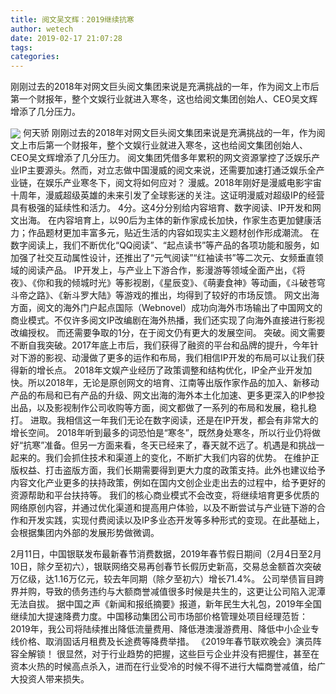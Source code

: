 ```yaml
---
title: 阅文吴文辉：2019继续抗寒
author: wetech
date: 2019-02-17 21:07:28
tags: 
categories: 
---
```

刚刚过去的2018年对网文巨头阅文集团来说是充满挑战的一年，作为阅文上市后第一个财报年，整个文娱行业就进入寒冬，这也给阅文集团创始人、CEO吴文辉增添了几分压力。
<!-- more -->
<img align="center" border="0" src="https://imgcdn.yicai.com/uppics/images/2019/02/a7efa6f9ddb3c04f928af2be828c73a7.jpg" />
何天骄
刚刚过去的2018年对网文巨头阅文集团来说是充满挑战的一年，作为阅文上市后第一个财报年，整个文娱行业就进入寒冬，这也给阅文集团创始人、CEO吴文辉增添了几分压力。
阅文集团凭借多年累积的网文资源掌控了泛娱乐产业IP主要源头。然而，对立志做中国漫威的阅文来说，还需要加速打通泛娱乐全产业链，在娱乐产业寒冬下，阅文将如何应对？
漫威。2018年刚好是漫威电影宇宙十周年，漫威超级英雄的未来引发了全球影迷的关注。这证明漫威对超级IP的经营具有极强的延续性和活力。
4分。这4分分别给内容培育、数字阅读、IP开发和网文出海。
在内容培育上，以90后为主体的新作家成长加快，作家生态更加健康活力；作品题材更加丰富多元，贴近生活的内容如现实主义题材创作形成潮流。
在数字阅读上，我们不断优化“QQ阅读”、“起点读书”等产品的各项功能和服务，如加强了社交互动属性设计，还推出了“元气阅读”“红袖读书”等二次元、女频垂直领域的阅读产品。
IP开发上，与产业上下游合作，影漫游等领域全面产出，《将夜》、《你和我的倾城时光》等影视剧，《星辰变》、《萌妻食神》等动画，《斗破苍穹斗帝之路》、《新斗罗大陆》等游戏的推出，均得到了较好的市场反馈。
网文出海方面，阅文的海外门户起点国际（Webnovel）成功向海外市场输出了中国网文的商业模式。不仅许多阅文IP改编剧在海外热播，我们还实现了向海外直接进行影视改编授权。
而还需要争取的1分，在于阅文仍有更大的发展空间。
突破。阅文需要不断自我突破。2017年底上市后，我们获得了融资的平台和品牌的提升，今年针对下游的影视、动漫做了更多的运作和布局，我们相信IP开发的布局可以让我们获得新的增长点。
2018年文娱产业经历了政策调整和结构优化，IP全产业开发加快。所以2018年，无论是原创网文的培育、江南等出版作家作品的加入、新移动产品的布局和已有产品的升级、网文出海的海外本土化加速、更多更深入的IP参投出品，以及影视制作公司收购等方面，阅文都做了一系列的布局和发展，稳扎稳打。
进取。我相信这一年我们无论在数字阅读，还是在IP开发，都会有非常大的增长空间。
2018年听到最多的词恐怕是“寒冬”，既然身处寒冬，所以行业仍将做好“抗寒”准备。但另一方面来看，冬天已经来了，春天就不远了。机遇是和挑战一起来的。我们会抓住技术和渠道上的变化，不断扩大我们内容的优势。
在维护正版权益、打击盗版方面，我们长期需要得到更大力度的政策支持。此外也建议给予内容文化产业更多的扶持政策，例如在国内文创企业走出去的过程中，给予更好的资源帮助和平台扶持等。
我们的核心商业模式不会改变，将继续培育更多优质的网络原创内容，并通过优化渠道和提高用户体验，以及不断尝试与产业链下游的合作和开发实践，实现付费阅读以及IP多业态开发等多种形式的变现。在此基础上，会根据集团内外部的发展形势做微调。
 
 
2月11日，中国银联发布最新春节消费数据，2019年春节假日期间（2月4日至2月10日，除夕至初六），银联网络交易再创春节长假历史新高，交易总金额首次突破万亿级，达1.16万亿元，较去年同期（除夕至初六）增长71.4%。
公司举债盲目跨界并购，导致的债务违约与大额商誉减值很多时候是共生的，这更让公司陷入泥潭无法自拔。
据中国之声《新闻和报纸摘要》报道，新年民生大礼包，2019年全国继续加大提速降费力度。中国移动集团公司市场部价格管理处项目经理范哲：2019年，我公司将陆续推出降低流量费用、降低港澳漫游费用、降低中小企业专线价格、取消固话月租费及长途费等降费举措。
《2019年春节联欢晚会》演员阵容全解锁！
很显然，对于行业趋势的把握，这些巨亏企业并没有把握住，甚至在资本火热的时候高点杀入，进而在行业受冷的时候不得不进行大幅商誉减值，给广大投资人带来损失。
